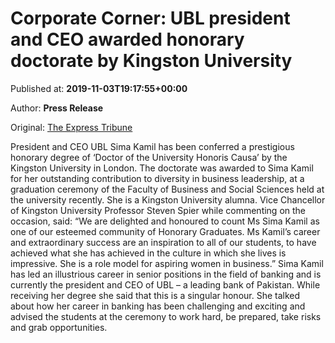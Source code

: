
# Corporate Corner: UBL president and CEO awarded honorary doctorate by Kingston University

Published at: **2019-11-03T19:17:55+00:00**

Author: **Press Release**

Original: [The Express Tribune](https://tribune.com.pk/story/2092954/1-ubl-president-ceo-awarded-honorary-doctorate-kingston-university/)

President and CEO UBL Sima Kamil has been conferred a prestigious honorary degree of ‘Doctor of the University Honoris Causa’ by the Kingston University in London.
The doctorate was awarded to Sima Kamil for her outstanding contribution to diversity in business leadership, at a graduation ceremony of the Faculty of Business and Social Sciences held at the university recently. She is a Kingston University alumna.
Vice Chancellor of Kingston University Professor Steven Spier while commenting on the occasion, said: “We are delighted and honoured to count Ms Sima Kamil as one of our esteemed community of Honorary Graduates. Ms Kamil’s career and extraordinary success are an inspiration to all of our students, to have achieved what she has achieved in the culture in which she lives is impressive. She is a role model for aspiring women in business.”
Sima Kamil has led an illustrious career in senior positions in the field of banking and is currently the president and CEO of UBL – a leading bank of Pakistan.
While receiving her degree she said that this is a singular honour. She talked about how her career in banking has been challenging and exciting and advised the students at the ceremony to work hard, be prepared, take risks and grab opportunities.
